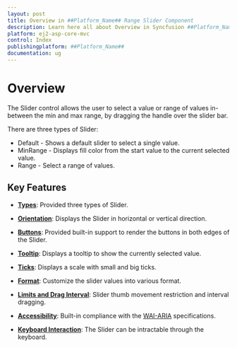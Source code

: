 ```yaml
---
layout: post
title: Overview in ##Platform_Name## Range Slider Component
description: Learn here all about Overview in Syncfusion ##Platform_Name## Range Slider component and more.
platform: ej2-asp-core-mvc
control: Index
publishingplatform: ##Platform_Name##
documentation: ug
---
```


# Overview

The Slider control allows the user to select a value or range of values in-between the min and max range, by dragging the handle over the slider bar.

There are three types of Slider:
* Default - Shows a default slider to select a single value.
* MinRange - Displays fill color from the start value to the current selected value.
* Range - Select a range of values.

## Key Features

* **[Types](./types)**: Provided three types of Slider.

* **[Orientation](./orientation)**: Displays the Slider in horizontal or vertical direction.

* **[Buttons](./tooltip#buttons)**: Provided built-in support to render the buttons in both edges of the Slider.

* **[Tooltip](./tooltip#tooltip)**: Displays a tooltip to show the currently selected value.

* **[Ticks](./ticks)**: Displays a scale with small and big ticks.

* **[Format](./format)**: Customize the slider values into various format.

* **[Limits and Drag Interval](./limits)**: Slider thumb movement restriction and interval dragging.

* **[Accessibility](./accessibility)**: Built-in compliance with the [WAI-ARIA](http://www.w3.org/WAI/PF/aria-practices/) specifications.

* **[Keyboard Interaction](./accessibility#keyboard-interaction)**: The Slider can be intractable through the keyboard.